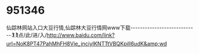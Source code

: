 # 951346
仙踪林网站入口大豆行情,仙踪林大豆行情网www下载----------------------------🏌🏌点/此/进/入/http://www.baidu.com/link?url=NoK8PT47PahMhFH8Vie_jnciyIKNTTtVBQKpill6udK&amp;wd
